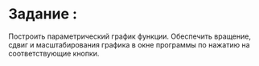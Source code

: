 # Задание :
Построить параметрический график функции. Обеспечить вращение, сдвиг и масштабирования графика в окне программы по нажатию на соответствующие кнопки.

